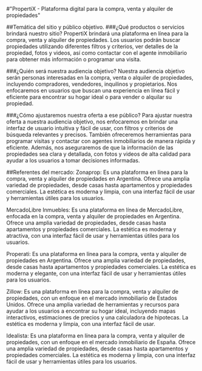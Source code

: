 #"PropertiX - Plataforma digital para la compra, venta y alquiler de propiedades"

##Temática del sitio y público objetivo.
###¿Qué productos o servicios brindará nuestro sitio? 
PropertiX brindará una plataforma en línea para la compra, venta y alquiler de propiedades. Los usuarios podrán buscar propiedades utilizando diferentes filtros y criterios, ver detalles de la propiedad, fotos y videos, así como contactar con el agente inmobiliario para obtener más información o programar una visita.

###¿Quién será nuestra audiencia objetivo?
Nuestra audiencia objetivo serán personas interesadas en la compra, venta o alquiler de propiedades, incluyendo compradores, vendedores, inquilinos y propietarios. Nos enfocaremos en usuarios que buscan una experiencia en línea fácil y eficiente para encontrar su hogar ideal o para vender o alquilar su propiedad.

###¿Cómo ajustaremos nuestra oferta a ese público? 
Para ajustar nuestra oferta a nuestra audiencia objetivo, nos enfocaremos en brindar una interfaz de usuario intuitiva y fácil de usar, con filtros y criterios de búsqueda relevantes y precisos. También ofreceremos herramientas para programar visitas y contactar con agentes inmobiliarios de manera rápida y eficiente. Además, nos aseguraremos de que la información de las propiedades sea clara y detallada, con fotos y videos de alta calidad para ayudar a los usuarios a tomar decisiones informadas.

##Referentes del mercado:
Zonaprop: Es una plataforma en línea para la compra, venta y alquiler de propiedades en Argentina. Ofrece una amplia variedad de propiedades, desde casas hasta apartamentos y propiedades comerciales. La estética es moderna y limpia, con una interfaz fácil de usar y herramientas útiles para los usuarios.

MercadoLibre Inmuebles: Es una plataforma en línea de MercadoLibre, enfocada en la compra, venta y alquiler de propiedades en Argentina. Ofrece una amplia variedad de propiedades, desde casas hasta apartamentos y propiedades comerciales. La estética es moderna y atractiva, con una interfaz fácil de usar y herramientas útiles para los usuarios.

Properati: Es una plataforma en línea para la compra, venta y alquiler de propiedades en Argentina. Ofrece una amplia variedad de propiedades, desde casas hasta apartamentos y propiedades comerciales. La estética es moderna y elegante, con una interfaz fácil de usar y herramientas útiles para los usuarios.

Zillow: Es una plataforma en línea para la compra, venta y alquiler de propiedades, con un enfoque en el mercado inmobiliario de Estados Unidos. Ofrece una amplia variedad de herramientas y recursos para ayudar a los usuarios a encontrar su hogar ideal, incluyendo mapas interactivos, estimaciones de precios y una calculadora de hipotecas. La estética es moderna y limpia, con una interfaz fácil de usar.

Idealista: Es una plataforma en línea para la compra, venta y alquiler de propiedades, con un enfoque en el mercado inmobiliario de España. Ofrece una amplia variedad de propiedades, desde casas hasta apartamentos y propiedades comerciales. La estética es moderna y limpia, con una interfaz fácil de usar y herramientas útiles para los usuarios.
